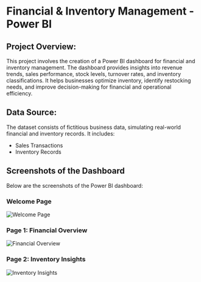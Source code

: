 # Financial & Inventory Management - Power BI  

## Project Overview:  
This project involves the creation of a Power BI dashboard for financial and inventory management. The dashboard provides insights into revenue trends, sales performance, stock levels, turnover rates, and inventory classifications. It helps businesses optimize inventory, identify restocking needs, and improve decision-making for financial and operational efficiency.  

## Data Source:  
The dataset consists of fictitious business data, simulating real-world financial and inventory records. It includes:  
- Sales Transactions  
- Inventory Records  

## Screenshots of the Dashboard  
Below are the screenshots of the Power BI dashboard:  

### **Welcome Page**  
![Welcome Page](images/welcome_page.png)  

### **Page 1: Financial Overview**  
![Financial Overview](images/financial_overview.png)  

### **Page 2: Inventory Insights**  
![Inventory Insights](images/inventory_insights.png)  


